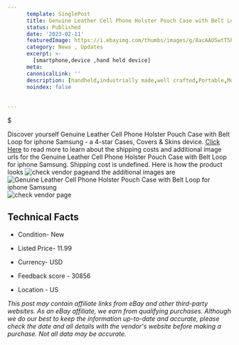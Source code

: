 ```yaml
---
      template: SinglePost
      title: Genuine Leather Cell Phone Holster Pouch Case with Belt Loop for iphone Samsung
      status: Published
      date: '2023-02-11'
      featuredImage: https://i.ebayimg.com/thumbs/images/g/8acAAOSwtT5hUt6b/s-l225.jpg
      category: News , Updates
      excerpt: >-
        [smartphone,device ,hand held device]
      meta:
      canonicalLink: ''
      description: [handheld,industrially made,well crafted,Portable,Mobile,Compact,Convenient,Lightweight,Maneuverable,Man-portable,Miniature,Carriable,Hand-held,Light,Holdable,Transportable,Mobile device,Pocket-sized,On-the-go,Wireless,Cordless,Compact size,Convenient size, smartphone,device ,hand held device]
      noindex: false
      
        
---
```

$

Discover yourself Genuine Leather Cell Phone Holster Pouch Case with Belt Loop for iphone Samsung - a 4-star Cases, Covers & Skins device. [Click Here](https://www.ebay.com/itm/274965528617?hash=item4005390029%3Ag%3A8acAAOSwtT5hUt6b&mkevt=1&mkcid=1&mkrid=711-53200-19255-0&campid=%253CePNCampaignId%253E&customid=%253CreferenceId%253E&toolid=10049) to read more to learn about the shipping costs and additional image urls for the Genuine Leather Cell Phone Holster Pouch Case with Belt Loop for iphone Samsung. Shipping cost is undefined. Here is how the product looks ![check vendor page](https://i.ebayimg.com/thumbs/images/g/8acAAOSwtT5hUt6b/s-l225.jpg)and the additional images are![Genuine Leather Cell Phone Holster Pouch Case with Belt Loop for iphone Samsung](https://i.ebayimg.com/images/g/8acAAOSwtT5hUt6b/s-l1600.jpg)![check vendor page](https://origin-galleryplus.ebayimg.com/ws/web/274965528617_2_0_1/225x225.jpg,https://origin-galleryplus.ebayimg.com/ws/web/274965528617_3_0_1/225x225.jpg,https://origin-galleryplus.ebayimg.com/ws/web/274965528617_4_0_1/225x225.jpg,https://origin-galleryplus.ebayimg.com/ws/web/274965528617_5_0_1/225x225.jpg,https://origin-galleryplus.ebayimg.com/ws/web/274965528617_6_0_1/225x225.jpg,https://origin-galleryplus.ebayimg.com/ws/web/274965528617_7_0_1/225x225.jpg,https://origin-galleryplus.ebayimg.com/ws/web/274965528617_8_0_1/225x225.jpg,https://origin-galleryplus.ebayimg.com/ws/web/274965528617_9_0_1/225x225.jpg)



 ## Technical Facts 



     
      

 - Condition- New 


      

 - Listed Price- 11.99 


      

 - Currency- USD 


      

 - Feedback score - 30856 


      

 - Location - US 


      
      

 *_This post may contain affiliate links from eBay and other third-party websites. As an eBay affiliate, we earn from qualifying purchases. Although we do our best to keep the information up-to-date and accurate, please check the date and all details with the vendor's website before making a purchase. Not all data may be accurate._*






